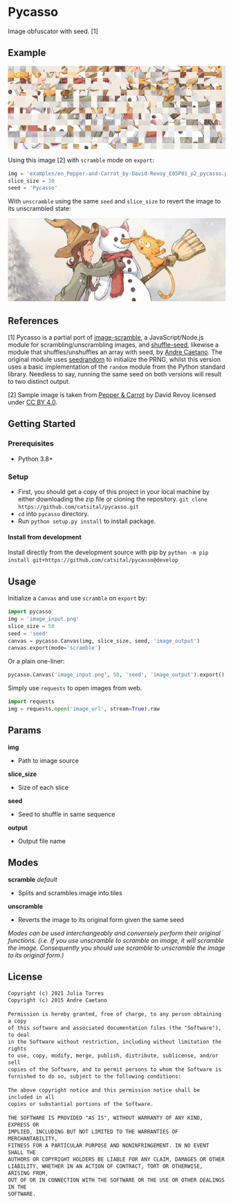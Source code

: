 # Pycasso

Image obfuscator with seed. [1]

## Example

![example_scramble](./examples/en_Pepper-and-Carrot_by-David-Revoy_E05P01_p2_scramble.png)

Using this image [2] with `scramble` mode on `export`:

```python
img = 'examples/en_Pepper-and-Carrot_by-David-Revoy_E05P01_p2_pycasso.png'
slice_size = 30
seed = 'Pycasso'
```

With `unscramble` using the same `seed` and `slice_size` to revert the image to its unscrambled state:

![example_unscramble](./examples/en_Pepper-and-Carrot_by-David-Revoy_E05P01_p2_unscramble.png)

## References

[1] Pycasso is a partial port of [image-scramble](https://github.com/webcaetano/image-scramble), a JavaScript/Node.js module for scrambling/unscrambling images, and [shuffle-seed](https://github.com/webcaetano/shuffleseed), likewise a module that shuffles/unshuffles an array with seed, by [Andre Caetano](https://github.com/webcaetano). The original module uses [seedrandom](https://github.com/davidbau/seedrandom) to initialize the PRNG, whilst this version uses a basic implementation of the `random` module from the Python standard library. Needless to say, running the same seed on both versions will result to two distinct output.

[2] Sample image is taken from [Pepper & Carrot](https://peppercarrot.com/) by David Revoy licensed under [CC BY 4.0](https://www.peppercarrot.com/en/license/index.html).

## Getting Started

### Prerequisites
* Python 3.8+

### Setup
*  First, you should get a copy of this project in your local machine by either downloading the zip file or cloning the repository. `git clone https://github.com/catsital/pycasso.git`
* `cd` into `pycasso` directory.
* Run `python setup.py install` to install package.

#### Install from development
Install directly from the development source with pip by `python -m pip install git+https://github.com/catsital/pycasso@develop`


## Usage

Initialize a `Canvas` and use `scramble` on `export` by:

```python
import pycasso
img = 'image_input.png'
slice_size = 50
seed = 'seed'
canvas = pycasso.Canvas(img, slice_size, seed, 'image_output')
canvas.export(mode='scramble')
```

Or a plain one-liner:
```python
pycasso.Canvas('image_input.png', 50, 'seed', 'image_output').export()
```

Simply use `requests` to open images from web.

```python
import requests
img = requests.open('image_url', stream=True).raw
```

## Params

**img**
* Path to image source

**slice_size**
* Size of each slice

**seed**
* Seed to shuffle in same sequence

**output**
* Output file name

## Modes

**scramble** *default*
* Splits and scrambles image into tiles

**unscramble**
* Reverts the image to its original form given the same seed

*Modes can be used interchangeably and conversely perform their original functions. (i.e. If you use unscramble to scramble an image, it will scramble the image. Consequently you should use scramble to unscramble the image to its original form.)*

## License

```
Copyright (c) 2021 Julia Torres
Copyright (c) 2015 Andre Caetano

Permission is hereby granted, free of charge, to any person obtaining a copy
of this software and associated documentation files (the "Software"), to deal
in the Software without restriction, including without limitation the rights
to use, copy, modify, merge, publish, distribute, sublicense, and/or sell
copies of the Software, and to permit persons to whom the Software is
furnished to do so, subject to the following conditions:

The above copyright notice and this permission notice shall be included in all
copies or substantial portions of the Software.

THE SOFTWARE IS PROVIDED "AS IS", WITHOUT WARRANTY OF ANY KIND, EXPRESS OR
IMPLIED, INCLUDING BUT NOT LIMITED TO THE WARRANTIES OF MERCHANTABILITY,
FITNESS FOR A PARTICULAR PURPOSE AND NONINFRINGEMENT. IN NO EVENT SHALL THE
AUTHORS OR COPYRIGHT HOLDERS BE LIABLE FOR ANY CLAIM, DAMAGES OR OTHER
LIABILITY, WHETHER IN AN ACTION OF CONTRACT, TORT OR OTHERWISE, ARISING FROM,
OUT OF OR IN CONNECTION WITH THE SOFTWARE OR THE USE OR OTHER DEALINGS IN THE
SOFTWARE.
```
